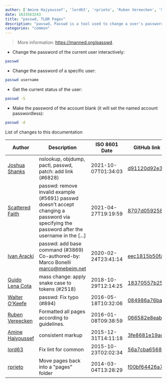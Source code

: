 ```yaml
---
author: ['Amine Hajyoussef', 'lord63', 'rprieto', 'Ruben Vereecken', 'Scattered Faith', 'Ivan Aracki', 'Joshua Shanks', 'Guido Lena Cota', "Walter O'Keefe"]
date: 1633563243
title: "passwd, TLDR Pages"
description: "passwd, Passwd is a tool used to change a user's password."
categories: "common"
---
```

> More information: <https://manned.org/passwd>.

- Change the password of the current user interactively:

```bash
passwd
```

- Change the password of a specific user:

```bash
passwd username
```

- Get the current status of the user:

```bash
passwd -S
```

- Make the password of the account blank (it will set the named account passwordless):

```bash
passwd -d
```
List of changes to this documentation


Author | Description | ISO 8601 Date | GitHub link
------|-----|-----|-----
[Joshua Shanks](mailto:jjshanks@gmail.com) | nslookup, objdump, pactl, passwd, patch: add link (#6828) | 2021-10-07T01:34:03 | [d91120d92e31](https://github.com/tldr-pages/tldr/commit/d91120d92e31e12fa2bd5723fb386d9fe05438bf)
[Scattered Faith](mailto:32654272+Scattered-Faith@users.noreply.github.com) | passwd: remove invalid example (#5691) passwd doesn't accept changing a password via specifying the password after the username in the [...] | 2021-04-27T19:19:59 | [8707d0592581](https://github.com/tldr-pages/tldr/commit/8707d059258191e003f646ce5c80b4e54c9da3d2)
[Ivan Aracki](mailto:aracki.ivan@gmail.com) | passwd: add base command (#3869) Co-authored-by: Marco Bonelli <marco@mebeim.net> | 2020-02-24T23:41:14 | [eec1815b50fa](https://github.com/tldr-pages/tldr/commit/eec1815b50faf832795759ac6d0a85f98d7e5c26)
[Guido Lena Cota](mailto:guido.lenacota@gmail.com) | mass change: apply snake case to tokens (#2518) | 2018-10-29T12:14:25 | [18370557b25e](https://github.com/tldr-pages/tldr/commit/18370557b25e5340d9ee5cfeee346ce8fcb4ef95)
[Walter O'Keefe](mailto:wtok@users.noreply.github.com) | passwd: Fix typo (#894) | 2016-05-18T10:32:06 | [084986a76ba8](https://github.com/tldr-pages/tldr/commit/084986a76ba8998c203d146f9c5ec9c7f314ec89)
[Ruben Vereecken](mailto:rubenvereecken@gmail.com) | Formatted all pages according to guidelines. | 2016-01-08T09:38:59 | [066582e8eab5](https://github.com/tldr-pages/tldr/commit/066582e8eab57bce9861cc8d379e158d61f1cc95)
[Amine Hajyoussef](mailto:hajyoussef.amine@gmail.com) | consistent markup | 2015-12-31T14:11:18 | [3fe8681e19ac](https://github.com/tldr-pages/tldr/commit/3fe8681e19acf79351509fb46b1988a0ab64397f)
[lord63](mailto:lord63.j@gmail.com) | Fix lint for common | 2015-10-23T02:02:34 | [56a7cba6568f](https://github.com/tldr-pages/tldr/commit/56a7cba6568fcdaaeca2ddf0b80341cfc7de6285)
[rprieto](mailto:choicesmade@gmail.com) | Move pages back into a "pages" folder | 2014-03-04T13:28:29 | [f00bf64426a7](https://github.com/tldr-pages/tldr/commit/f00bf64426a792ee3aac792f9c0aec3f8b1eaa7d)


